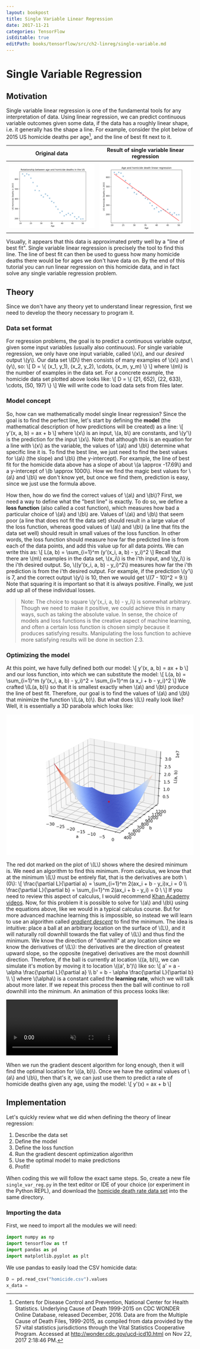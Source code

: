 ```yaml
---
layout: bookpost
title: Single Variable Linear Regression
date: 2017-11-21
categories: TensorFlow
isEditable: true
editPath: books/tensorflow/src/ch2-linreg/single-variable.md
---
```


# Single Variable Regression

## Motivation

Single variable linear regression is one of the fundamental tools for any interpretation of data. Using linear regression, we can predict continuous variable outcomes given some data, if the data has a roughly linear shape, i.e. it generally has the shape a line. For example, consider the plot below of 2015 US homicide deaths per age[^fn1], and the line of best fit next to it.

Original data              |  Result of single variable linear regression
:------------------------------:|:-------------------------:
![Homicide Plot][homicide] | ![Homicide Regression Plot][homicide_fit]

Visually, it appears that this data is approximated pretty well by a "line of best fit". Single variable linear regression is precisely the tool to find this line. The line of best fit can then be used to guess how many homicide deaths there would be for ages we don't have data on. By the end of this tutorial you can run linear regression on this homicide data, and in fact solve any single variable regression problem.

## Theory

Since we don't have any theory yet to understand linear regression, first we need to develop the theory necessary to program it.

### Data set format

For regression problems, the goal is to predict a continuous variable output, given some input variables (usually also continuous). For single variable regression, we only have one input variable, called \\(x\\), and our *desired* output \\(y\\). Our data set \\(D\\) then consists of many examples of \\(x\\) and \\(y\\), so:
\\[
    D = \\{ (x_1, y_1), (x_2, y_2), \\cdots, (x_m, y_m) \\}
\\]
where \\(m\\) is the number of examples in the data set. For a concrete example, the homicide data set plotted above looks like:
\\[
    D = \\{ (21, 652), (22, 633), \\cdots, (50, 197) \\}
\\]
We will write code to load data sets from files later.

### Model concept

So, how can we mathematically model single linear regression? Since the goal is to find the perfect line, let's start by defining the **model** (the mathematical description of how predictions will be created) as a line:
\\[
    y'(x, a, b) = ax + b
\\]
where \\(x\\) is an input, \\(a, b\\) are constants, and \\(y'\\) is the prediction for the input \\(x\\). Note that although this is an equation for a line with \\(x\\) as the variable, the values of \\(a\\) and \\(b\\) determine what specific line it is. To find the best line, we just need to find the best values for \\(a\\) (the slope) and \\(b\\) (the y-intercept). For example, the line of best fit for the homicide data above has a slope of about \\(a \\approx -17.69\\) and a y-intercept of \\(b \\approx 1000\\). How we find the magic best values for \\(a\\) and \\(b\\) we don't know yet, but once we find them, prediction is easy, since we just use the formula above.

How then, how do we find the correct values of \\(a\\) and \\(b\\)? First, we need a way to define what the "best line" is exactly. To do so, we define a **loss function** (also called a cost function), which measures how bad a particular choice of \\(a\\) and \\(b\\) are. Values of \\(a\\) and \\(b\\) that seem poor (a line that does not fit the data set) should result in a large value of the loss function, whereas good values of \\(a\\) and \\(b\\) (a line that fits the data set well) should result in small values of the loss function. In other words, the loss function should measure how far the predicted line is from each of the data points, and add this value up for all data points. We can write this as:
\\[
    L(a, b) = \\sum_{i=1}^m (y'(x_i, a, b) - y_i)^2
\\]
Recall that there are \\(m\\) examples in the data set, \\(x_i\\) is the i'th input, and \\(y_i\\) is the i'th desired output. So, \\((y'(x_i, a, b) - y_i)^2\\) measures how far the i'th prediction is from the i'th desired output. For example, if the prediction \\(y'\\) is 7, and the correct output \\(y\\) is 10, then we would get \\((7 - 10)^2 = 9.\\) Note that squaring it is important so that it is always positive.  Finally, we just add up all of these individual losses.

> Note: The choice to square \\(y'(x_i, a, b) - y_i\\) is somewhat arbitrary. Though we need to make it positive, we could achieve this in many ways, such as taking the absolute value. In sense, the choice of models and loss functions is the creative aspect of machine learning, and often a certain loss function is chosen simply because it produces satisfying results. Manipulating the loss function to achieve more satisfying results will be done in section 2.3.

### Optimizing the model

At this point, we have fully defined both our model:
\\[
    y'(x, a, b) = ax + b
\\]
and our loss function, into which we can substitute the model:
\\[
    L(a, b) = \\sum_{i=1}^m (y'(x_i, a, b) - y_i)^2 = \\sum_{i=1}^m (a x_i + b - y_i)^2
\\]
We crafted \\(L(a, b)\\) so that it is smallest exactly when \\(a\\) and \\(b\\) produce the line of best fit. Therefore, our goal is to find the values of \\(a\\) and \\(b\\) that minimize the function \\(L(a, b)\\). But what does \\(L\\) really look like? Well, it is essentially a 3D parabola which looks like:

![Minimum Plot][minimum]

The red dot marked on the plot of \\(L\\) shows where the desired minimum is. We need an algorithm to find this minimum. From calculus, we know that at the minimum \\(L\\) must be entirely flat, that is the derivatives are both \\(0\\):
\\[
    \\frac{\\partial L}{\\partial a} = \\sum_{i=1}^m 2(ax_i + b - y_i)x_i = 0 \\\\
    \\frac{\\partial L}{\\partial b} = \\sum_{i=1}^m 2(ax_i + b - y_i) = 0 \\
\\]
If you need to review this aspect of calculus, I would recommend [Khan Academy videos](https://www.khanacademy.org/math/differential-calculus/analyzing-func-with-calc-dc). Now, for this problem it is possible to solve for \\(a\\) and \\(b\\) using the equations above, like we would in a typical calculus course. But for more advanced machine learning this is impossible, so instead we will learn to use an algorithm called *[gradient descent](https://en.wikipedia.org/wiki/Gradient_descent)* to find the minimum. The idea is intuitive: place a ball at an arbitrary location on the surface of \\(L\\), and it will naturally roll downhill towards the flat valley of \\(L\\) and thus find the minimum. We know the direction of "downhill" at any location since we know the derivatives of \\(L\\): the derivatives are the direction of greatest upward slope, so the opposite (negative) derivatives are the most downhill direction. Therefore, if the ball is currently at location \\((a, b)\\), we can simulate it's motion by moving it to location \\((a', b')\\) like so:
\\[
    a' = a - \\alpha \\frac{\\partial L}{\\partial a} \\\\
    b' = b - \\alpha \\frac{\\partial L}{\\partial b} \\\\
\\]
where \\(\\alpha\\) is a constant called the **learning rate**, which we will talk about more later. If we repeat this process then the ball will continue to roll downhill into the minimum. An animation of this process looks like:

<video autoplay loop muted>
<source type="video/mp4" src="/books/tensorflow/book/ch2-linreg/line_fast.mp4">
</video>

When we run the gradient descent algorithm for long enough, then it will find the optimal location for \\((a, b)\\). Once we have the optimal values of \\(a\\) and \\(b\\), then that's it, we can just use them to predict a rate of homicide deaths given any age, using the model:
\\[
    y'(x) = ax + b
\\]

## Implementation

Let's quickly review what we did when defining the theory of linear regression:

1. Describe the data set
2. Define the model
3. Define the loss function
4. Run the gradient descent optimization algorithm
5. Use the optimal model to make predictions
6. Profit!

When coding this we will follow the exact same steps. So, create a new file `single_var_reg.py` in the text editor or IDE of your choice (or experiment in the Python REPL), and download the [homicide death rate data set][data] into the same directory.

### Importing the data

First, we need to import all the modules we will need:
```python
import numpy as np
import tensorflow as tf
import pandas as pd
import matplotlib.pyplot as plt
```

We use pandas to easily load the CSV homicide data:
```python
D = pd.read_csv("homicide.csv").values
x_data = 
```

[^fn1]: Centers for Disease Control and Prevention, National Center for Health Statistics. Underlying Cause of Death 1999-2015 on CDC WONDER Online Database, released December, 2016. Data are from the Multiple Cause of Death Files, 1999-2015, as compiled from data provided by the 57 vital statistics jurisdictions through the Vital Statistics Cooperative Program. Accessed at http://wonder.cdc.gov/ucd-icd10.html on Nov 22, 2017 2:18:46 PM.

[homicide]: /books/tensorflow/book/ch2-linreg/homicide.png
[homicide_fit]: /books/tensorflow/book/ch2-linreg/homicide_fit.png
[minimum]: /books/tensorflow/book/ch2-linreg/minimum.png
[data]: /books/tensorflow/book/ch2-linreg/homicide.csv
